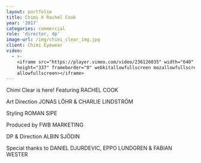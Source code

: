 ```yaml
---
layout: portfolio
title: Chimi X Rachel Cook
year: '2017'
categories: commercial
role: 'director, dp'
image-url: /img/chimi_clear_img.jpg
client: Chimi Eyewear
video:
  - >-
    <iframe src="https://player.vimeo.com/video/236126035" width="640"
    height="337" frameborder="0" webkitallowfullscreen mozallowfullscreen
    allowfullscreen></iframe>
---
```

Chimi Clear is here! Featuring RACHEL COOK

Art Direction JONAS LÖHR & CHARLIE LINDSTRÖM

Styling ROMAN SIPE

Produced by FWB MARKETING

DP & Direction ALBIN SJÖDIN

Special thanks to DANIEL DJURDEVIC, EPPO LUNDGREN & FABIAN WESTER
